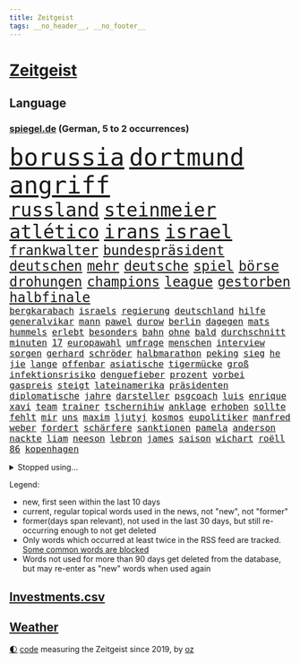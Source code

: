 ```yaml
---
title: Zeitgeist
tags: __no_header__, __no_footer__
---
```


# [Zeitgeist](https://oliz.io/zeitgeist/)

## Language

<h3><a href="https://www.spiegel.de" target="_blank">spiegel.de</a> (German, 5 to 2 occurrences)</h3>
<p style="font-family:monospace">
<span style="font-size:32pt"><a href="news_links.html#borussia" class="current">borussia</a></span>
<span style="font-size:32pt"><a href="news_links.html#dortmund" class="current">dortmund</a></span>
<span style="font-size:32pt"><a href="news_links.html#angriff" class="current">angriff</a></span>
<br>
<span style="font-size:25pt"><a href="news_links.html#russland" class="current">russland</a></span>
<span style="font-size:25pt"><a href="news_links.html#steinmeier" class="current">steinmeier</a></span>
<span style="font-size:25pt"><a href="news_links.html#atlético" class="new">atlético</a></span>
<span style="font-size:25pt"><a href="news_links.html#irans" class="current">irans</a></span>
<span style="font-size:25pt"><a href="news_links.html#israel" class="current">israel</a></span>
<br>
<span style="font-size:18pt"><a href="news_links.html#frankwalter" class="current">frankwalter</a></span>
<span style="font-size:18pt"><a href="news_links.html#bundespräsident" class="current">bundespräsident</a></span>
<span style="font-size:18pt"><a href="news_links.html#deutschen" class="current">deutschen</a></span>
<span style="font-size:18pt"><a href="news_links.html#mehr" class="current">mehr</a></span>
<span style="font-size:18pt"><a href="news_links.html#deutsche" class="current">deutsche</a></span>
<span style="font-size:18pt"><a href="news_links.html#spiel" class="current">spiel</a></span>
<span style="font-size:18pt"><a href="news_links.html#börse" class="current">börse</a></span>
<span style="font-size:18pt"><a href="news_links.html#drohungen" class="current">drohungen</a></span>
<span style="font-size:18pt"><a href="news_links.html#champions" class="current">champions</a></span>
<span style="font-size:18pt"><a href="news_links.html#league" class="current">league</a></span>
<span style="font-size:18pt"><a href="news_links.html#gestorben" class="current">gestorben</a></span>
<span style="font-size:18pt"><a href="news_links.html#halbfinale" class="current">halbfinale</a></span>
<br>
<span style="font-size:12pt"><a href="news_links.html#bergkarabach" class="new">bergkarabach</a></span>
<span style="font-size:12pt"><a href="news_links.html#israels" class="current">israels</a></span>
<span style="font-size:12pt"><a href="news_links.html#regierung" class="current">regierung</a></span>
<span style="font-size:12pt"><a href="news_links.html#deutschland" class="current">deutschland</a></span>
<span style="font-size:12pt"><a href="news_links.html#hilfe" class="current">hilfe</a></span>
<span style="font-size:12pt"><a href="news_links.html#generalvikar" class="new">generalvikar</a></span>
<span style="font-size:12pt"><a href="news_links.html#mann" class="current">mann</a></span>
<span style="font-size:12pt"><a href="news_links.html#pawel" class="new">pawel</a></span>
<span style="font-size:12pt"><a href="news_links.html#durow" class="new">durow</a></span>
<span style="font-size:12pt"><a href="news_links.html#berlin" class="current">berlin</a></span>
<span style="font-size:12pt"><a href="news_links.html#dagegen" class="current">dagegen</a></span>
<span style="font-size:12pt"><a href="news_links.html#mats" class="current">mats</a></span>
<span style="font-size:12pt"><a href="news_links.html#hummels" class="current">hummels</a></span>
<span style="font-size:12pt"><a href="news_links.html#erlebt" class="current">erlebt</a></span>
<span style="font-size:12pt"><a href="news_links.html#besonders" class="current">besonders</a></span>
<span style="font-size:12pt"><a href="news_links.html#bahn" class="current">bahn</a></span>
<span style="font-size:12pt"><a href="news_links.html#ohne" class="current">ohne</a></span>
<span style="font-size:12pt"><a href="news_links.html#bald" class="current">bald</a></span>
<span style="font-size:12pt"><a href="news_links.html#durchschnitt" class="current">durchschnitt</a></span>
<span style="font-size:12pt"><a href="news_links.html#minuten" class="current">minuten</a></span>
<span style="font-size:12pt"><a href="news_links.html#17" class="current">17</a></span>
<span style="font-size:12pt"><a href="news_links.html#europawahl" class="current">europawahl</a></span>
<span style="font-size:12pt"><a href="news_links.html#umfrage" class="current">umfrage</a></span>
<span style="font-size:12pt"><a href="news_links.html#menschen" class="current">menschen</a></span>
<span style="font-size:12pt"><a href="news_links.html#interview" class="current">interview</a></span>
<span style="font-size:12pt"><a href="news_links.html#sorgen" class="current">sorgen</a></span>
<span style="font-size:12pt"><a href="news_links.html#gerhard" class="current">gerhard</a></span>
<span style="font-size:12pt"><a href="news_links.html#schröder" class="current">schröder</a></span>
<span style="font-size:12pt"><a href="news_links.html#halbmarathon" class="new">halbmarathon</a></span>
<span style="font-size:12pt"><a href="news_links.html#peking" class="current">peking</a></span>
<span style="font-size:12pt"><a href="news_links.html#sieg" class="current">sieg</a></span>
<span style="font-size:12pt"><a href="news_links.html#he" class="new">he</a></span>
<span style="font-size:12pt"><a href="news_links.html#jie" class="new">jie</a></span>
<span style="font-size:12pt"><a href="news_links.html#lange" class="current">lange</a></span>
<span style="font-size:12pt"><a href="news_links.html#offenbar" class="current">offenbar</a></span>
<span style="font-size:12pt"><a href="news_links.html#asiatische" class="current">asiatische</a></span>
<span style="font-size:12pt"><a href="news_links.html#tigermücke" class="new">tigermücke</a></span>
<span style="font-size:12pt"><a href="news_links.html#groß" class="current">groß</a></span>
<span style="font-size:12pt"><a href="news_links.html#infektionsrisiko" class="new">infektionsrisiko</a></span>
<span style="font-size:12pt"><a href="news_links.html#denguefieber" class="new">denguefieber</a></span>
<span style="font-size:12pt"><a href="news_links.html#prozent" class="current">prozent</a></span>
<span style="font-size:12pt"><a href="news_links.html#vorbei" class="current">vorbei</a></span>
<span style="font-size:12pt"><a href="news_links.html#gaspreis" class="current">gaspreis</a></span>
<span style="font-size:12pt"><a href="news_links.html#steigt" class="current">steigt</a></span>
<span style="font-size:12pt"><a href="news_links.html#lateinamerika" class="current">lateinamerika</a></span>
<span style="font-size:12pt"><a href="news_links.html#präsidenten" class="current">präsidenten</a></span>
<span style="font-size:12pt"><a href="news_links.html#diplomatische" class="current">diplomatische</a></span>
<span style="font-size:12pt"><a href="news_links.html#jahre" class="current">jahre</a></span>
<span style="font-size:12pt"><a href="news_links.html#darsteller" class="current">darsteller</a></span>
<span style="font-size:12pt"><a href="news_links.html#psgcoach" class="new">psgcoach</a></span>
<span style="font-size:12pt"><a href="news_links.html#luis" class="current">luis</a></span>
<span style="font-size:12pt"><a href="news_links.html#enrique" class="new">enrique</a></span>
<span style="font-size:12pt"><a href="news_links.html#xavi" class="current">xavi</a></span>
<span style="font-size:12pt"><a href="news_links.html#team" class="current">team</a></span>
<span style="font-size:12pt"><a href="news_links.html#trainer" class="current">trainer</a></span>
<span style="font-size:12pt"><a href="news_links.html#tschernihiw" class="new">tschernihiw</a></span>
<span style="font-size:12pt"><a href="news_links.html#anklage" class="current">anklage</a></span>
<span style="font-size:12pt"><a href="news_links.html#erhoben" class="current">erhoben</a></span>
<span style="font-size:12pt"><a href="news_links.html#sollte" class="current">sollte</a></span>
<span style="font-size:12pt"><a href="news_links.html#fehlt" class="current">fehlt</a></span>
<span style="font-size:12pt"><a href="news_links.html#mir" class="current">mir</a></span>
<span style="font-size:12pt"><a href="news_links.html#uns" class="current">uns</a></span>
<span style="font-size:12pt"><a href="news_links.html#maxim" class="current">maxim</a></span>
<span style="font-size:12pt"><a href="news_links.html#ljutyj" class="new">ljutyj</a></span>
<span style="font-size:12pt"><a href="news_links.html#kosmos" class="current">kosmos</a></span>
<span style="font-size:12pt"><a href="news_links.html#eupolitiker" class="current">eupolitiker</a></span>
<span style="font-size:12pt"><a href="news_links.html#manfred" class="current">manfred</a></span>
<span style="font-size:12pt"><a href="news_links.html#weber" class="new">weber</a></span>
<span style="font-size:12pt"><a href="news_links.html#fordert" class="current">fordert</a></span>
<span style="font-size:12pt"><a href="news_links.html#schärfere" class="current">schärfere</a></span>
<span style="font-size:12pt"><a href="news_links.html#sanktionen" class="current">sanktionen</a></span>
<span style="font-size:12pt"><a href="news_links.html#pamela" class="current">pamela</a></span>
<span style="font-size:12pt"><a href="news_links.html#anderson" class="current">anderson</a></span>
<span style="font-size:12pt"><a href="news_links.html#nackte" class="current">nackte</a></span>
<span style="font-size:12pt"><a href="news_links.html#liam" class="current">liam</a></span>
<span style="font-size:12pt"><a href="news_links.html#neeson" class="current">neeson</a></span>
<span style="font-size:12pt"><a href="news_links.html#lebron" class="current">lebron</a></span>
<span style="font-size:12pt"><a href="news_links.html#james" class="current">james</a></span>
<span style="font-size:12pt"><a href="news_links.html#saison" class="current">saison</a></span>
<span style="font-size:12pt"><a href="news_links.html#wichart" class="new">wichart</a></span>
<span style="font-size:12pt"><a href="news_links.html#roëll" class="new">roëll</a></span>
<span style="font-size:12pt"><a href="news_links.html#86" class="current">86</a></span>
<span style="font-size:12pt"><a href="news_links.html#kopenhagen" class="current">kopenhagen</a></span>
</p>
<details>
<summary>Stopped using...</summary>
<p class="former" style="font-size:12pt">
kohle(1272) übergriffe(1272) covid(1271) kennen(1271) ruf(1271) verweigert(1271) 5(1270) entlastet(1270) flugzeuge(1270) prüft(1270) radikal(1270) anleger(1269) cristiano(1269) drehen(1269) führerschein(1269) ifoinstitut(1269) parteichef(1269) ronaldo(1269) wichtiger(1269) babys(1268) befürchten(1268) insgesamt(1268) linie(1268) wechseln(1268) arbeitnehmer(1267) aufnehmen(1267) fließt(1267) landgericht(1267) neuseeland(1267) verstorbenen(1267) berg(1266) beschäftigten(1266) verpflichtet(1266) weiße(1266) bochum(1265) freundin(1265) regt(1265) vollständig(1265) bitte(1264) medikamente(1264) belastet(1263) länge(1263) messi(1263) militärs(1263) phase(1263) überwinden(1263) 32(1262) bewährungsstrafe(1262) bielefeld(1262) vermuten(1262) anspruch(1261) australische(1261) begründung(1261) for(1261) rat(1261) 12(1260) aufruf(1260) lehnen(1260) wiederholt(1260) bezahlt(1259) demokratische(1259) wirtschaftsministerium(1259) aufgegeben(1258) bremer(1258) fortgesetzt(1258) lebens(1258) entscheidend(1257) löste(1257) stadion(1256) brutal(1255) einschränkungen(1255) besuchen(1254) regiert(1254) jüngere(1251) 1000(1250) hinten(1249) belegen(1248) bisherigen(1248) münster(1248) pfund(1248) schaffte(1248) gefangene(1247) heftiger(1247) rollt(1247) aufhalten(1246) verhandeln(1245) wusste(1245) ähnlich(1245) händler(1244) entscheidet(1243) trug(1243) letztes(1241) analysiert(1239) klasse(1237) prognose(1237) automatisch(1234) katharina(1233) zeigten(1233) dauert(1231) sammeln(1214) rakete(1212) ungewöhnlichen(1210) dankt(1187) umbau(1173) gezielt(1149) belästigung(1141) hochschulen(1111) investor(1098) lahm(1095) long(1093) abgestürzt(1090) rumänien(1087) geehrt(1074) jahresende(1029) fachkräftemangel(1020) seither(1009) lebensmitteln(1008) kleidung(1007) kroatien(1007) kümmern(1000) tour(992) autoren(988) 120(966) musks(957) exil(954) dax(945) moderner(943) hawaii(933) nachmittag(931) nfl(919) bekräftigt(912) kursieren(906) regierungschefin(900) zentralen(893) magazin(887) verteidiger(881) lieferungen(874) rande(867) meta(854) unserem(853) erwiesen(842) öffentlichrechtlichen(836) symbol(824) geschah(822) hochzeit(817) hinzu(814) verschwinden(812) soldat(809) überwachung(804) streiken(796) herausgefunden(787) brüder(775) aufhören(773) schülern(769) zugenommen(762) antisemitische(708) heiß(705) aufeinander(698) gefällt(688) erfurt(684) sylt(682) mordfall(677) besseren(667) mitarbeitende(666) joshua(658) jimmy(653) profi(653) grün(651) spitzt(651) ängste(646) deutsch(640) 27jährige(637) braun(634) stören(633) rettungsaktion(625) verträge(625) usmilitär(621) globalen(612) werben(602) traten(599) protestbewegung(598) nation(597) strenge(594) bach(593) boni(578) farben(574) machtmissbrauch(570) monika(556) indiens(550) erleichtern(543) wählt(542) staatsanwalt(540) urteilt(539) wohnungsbau(538) razzien(533) fraktionschef(526) manipuliert(526) schwarzer(526) kohl(524) spacex(515) geschmack(514) äußerung(510) gesprengt(505) ulm(503) unerlaubt(501) testet(498) finanzaufsicht(496) pistole(496) gekostet(490) liberale(490) gast(489) lauter(489) machtkampf(485) technische(485) airbus(483) wiederholen(479) 1991(478) marcel(478) saarlouis(478) manipulierte(474) größeren(471) hürde(466) mag(463) rekordhoch(462) day(460) nizza(460) erfährt(458) vergab(455) interessante(451) veränderte(451) prozesse(448) geschadet(446) ausstand(443) gedenken(443) aussieht(441) junta(438) reihen(438) bewahren(437) übungen(435) erneuter(431) 52(430) nicolas(429) ständig(428) technologie(428) weimar(427) vorstandschef(425) baden(422) filmen(422) leon(422) heran(419) manöver(414) vorwurfs(414) unruhe(409) 150000(408) tarifverhandlungen(408) niger(404) wegner(398) 30000(391) laden(388) atomwaffen(384) betreiben(384) begangen(382) 15jährigen(381) gejagt(380) protestaktion(379) beschreiben(377) überwunden(373) bundesligist(371) beides(369) hauseigentümer(369) 88(367) spektakulärer(367) portal(366) konkurrent(365) schnellere(364) wrack(360) heutige(358) höhenflug(358) behaupten(355) verlobt(354) amtsinhaber(349) fußballverband(349) konkret(346) helmut(345) zeitung(345) usamerikanische(340) fühlte(339) getrieben(339) chicago(338) samuel(338) schief(330) unterbrochen(329) rad(327) kretschmer(324) spaniens(324) explodiert(323) versteckt(323) ken(320) drogenhandel(315) vorgenommen(315) angelegt(311) einwanderung(309) gewannen(308) jüdischer(307) partien(307) treu(301) verfassung(301) objekte(300) wuchs(297) familienvater(296) schlucht(296) gegners(295) herkunft(294) 38jähriger(291) zwanzig(289) sanieren(287) gelaufen(286) philosoph(285) zügen(285) gündoğan(284) i̇lkay(284) vertreten(283) fernwärme(282) schleppend(279) präsidentenwahl(277) greta(276) thunberg(276) ausreichend(273) ehre(272) verlief(272) anträge(271) abu(267) rekonstruiert(267) vertrauter(267) blumen(264) luka(264) marokko(260) postbank(259) seele(259) zwölfjährige(259) bodensee(258) klassische(256) verfilmt(256) atlanta(255) beigesetzt(255) übereinstimmenden(255) unterscheiden(254) üppige(254) einzuführen(253) wertschätzung(252) zerbrochen(252) dhabi(251) milliardenschweres(249) kultusminister(247) oppenheimer(245) netanyahus(243) erschien(242) wirtschaftsweise(241) erfinden(240) mächtigsten(240) psyche(240) kanzlerpartei(239) exklusive(237) abzusetzen(235) betriebe(235) ungefährlich(235) sozial(234) zweifelt(233) unerwartet(232) reicher(231) baubranche(230) pablo(230) stoppte(229) körperliche(228) gebürtige(227) erpressung(224) karlsruher(224) sicherheitsrat(224) flüsse(221) 42(219) nordkoreas(219) effekte(218) betrachten(217) ärgert(217) schwachen(216) zusammengebrochen(216) pannen(215) unterkunft(215) kontrollverlust(214) verunglückte(213) vertreiben(212) teslas(211) bedauert(210) lahmlegen(210) gamer(209) videoapp(209) feste(208) dient(207) young(204) fsv(203) katzen(203) zivilbevölkerung(203) 99(202) 83jährige(201) explodierte(200) neuesten(200) klimageld(199) gastronomie(197) höhle(197) leitung(195) milliardenhöhe(195) uwe(195) achtzigerjahren(194) anschein(194) dallas(194) ständige(194) dončić(193) sekunde(193) letztlich(192) preisverleihung(191) zulauf(191) charlie(190) flüchtlingspolitik(190) übernahm(188) sanitäter(186) zugverkehr(186) sanften(185) ägyptens(185) demokratischen(184) eindämmen(184) eustaaten(184) norwegischen(184) geklappt(183) winters(182) profiteure(181) bulls(178) einiger(178) störungen(178) verhalf(178) anja(176) daneben(176) index(176) lahmgelegt(176) untergegangen(176) weinen(176) branson(175) journal(175) klarheit(175) popkultur(175) raumstation(175) verleihen(174) ablehnung(173) andrij(173) bevorstehen(172) immobilienriesen(172) begründet(171) versuche(171) instrument(170) gehindert(169) gravierenden(168) jordanien(168) treibstofflager(168) gestorbenen(167) taugen(167) fähigkeiten(166) usrepräsentantenhaus(166) 41jährige(165) inselkette(162) ortschaften(162) überraschende(162) fröhlich(161) wohnraum(161) fahrwerk(160) rennstall(160) gerätselt(159) migrationshintergrund(159) vermittlung(159) angegangen(157) exchef(157) kracht(156) ratschläge(156) wenden(156) propalästinensische(155) sicherheitsgründen(155) sympathien(155) night(153) bundes(152) hamaskommandeur(152) symbolen(152) wahlsieg(152) 1100(151) dokument(151) flugverkehr(151) vorläufige(151) kilometern(150) onlineplattformen(150) zölle(150) zuschauern(149) abschneiden(147) bereiten(147) hof(147) neonazis(147) 270(146) inspiration(145) warnstreik(145) berlinmitte(144) mangelt(144) angestrebte(143) marc(143) solidarisieren(143) einheitliche(142) muslimen(142) eskalationen(141) hindern(141) kiboom(141) adam(139) aktienmarkt(139) konditionen(139) sahen(139) ernsthafte(138) abgeraten(136) empfehlungen(136) schwachstellen(136) 29jähriger(135) websites(135) aufwand(134) bären(134) eminem(134) erfolgsserie(134) jährliche(134) verkleidet(134) adele(133) stille(133) torjäger(133) itzehoe(132) nuklearwaffen(132) habecks(131) jegliche(131) landtags(131) staatsanwälte(131) ukrainern(131) airports(130) touristenattraktion(130) usamerikanischen(130) ähnliches(130) siegtor(129) gedrängt(128) sowjetunion(128) lava(127) mavericks(126) autorität(125) student(125) webb(125) freundeskreis(124) gedenkfeier(124) krankenhausreform(124) prämie(124) selbstverteidigung(124) weltraumteleskop(124) zugreifen(124) überlastung(124) ausschlussverfahren(123) christlichen(123) denke(123) einsame(123) muhammad(123) gespalten(122) bahnstreik(121) klugen(121) petra(121) siegerin(121) spoiler(121) wahnsinn(121) taurusfrage(120) verhelfen(119) wobei(119) abgewickelt(118) betreut(118) verstört(118) weine(118) bundestags(117) kalabrien(117) milder(117) deckt(116) krankenpfleger(116) längeren(116) notbremse(116) endgültige(115) nass(115) bundesligisten(114) selbstbestimmung(114) norbert(113) oscarpreisträgerin(113) ryan(113) bestehe(112) exprofi(112) hausbau(112) niko(112) regierungskoalition(112) komponisten(111) skispringen(111) beteiligen(110) stralsund(110) doku(108) erleichterung(108) pentagon(108) schleswigholsteinischen(108) schusswunden(107) starkem(107) unruhen(107) verhältnisse(107) weiblich(107) erfinder(106) flugreisende(106) player(106) podest(106) versteck(106) biathletin(105) fertigung(105) saisonauftakt(105) paula(104) 42jährige(103) 68(103) gucci(103) klavier(103) uspolitiker(103) comingout(101) lastenräder(101) herstellen(100) alkoholkonsum(99) aufstiegsrennen(99) flagge(99) kontrollgremium(99) kremlgegner(99) notaufnahme(99) nuklearer(99) zögert(99) österreicher(99) überschreiten(99) co₂speicherung(98) geschäftsmodelle(98) gregoritsch(98) inszenierung(98) stilikone(98) tate(98) investment(96) skispringer(96) verschenken(96) füllen(95) konsumenten(95) brehme(94) eulieferkettengesetz(94) kandidatin(94) unbesetzt(94) viertelfinale(94) fortnite(93) gestresst(93) highlights(93) kyoto(93) sekeinsatz(93) untergrund(93) eilantrag(92) geringere(91) hungern(91) malte(91) niklas(91) süle(91) frühzeitig(90) grande(90) hilfreich(90) menschenhandel(90) pottwal(90) touren(90) überragte(90) absehbare(89) ausgenutzt(89) ausläuft(89) beitrittsgespräche(89) erfahrene(89) grundschülern(89) mitteilung(89) protestaktionen(89) rumäniens(89) schaffe(89) schwarzgrün(89) stadtplaner(89) stiller(89) ärgern(89) bastian(88) bauernverband(88) baumarkt(88) brooklyn(88) erarbeiten(88) gastronomen(88) hansa(88) schreckschusswaffe(88) bootsunglück(87) formulierungen(87) sand(87) verschwörung(87) abruptes(86) ex30(86) klubwm(86) langlebig(86) volvo(86) bunker(85) doll(85) geländegewinne(85) heiratsantrag(85) huthimiliz(85) provokation(85) schmid(85) arbeitskämpfe(84) berücksichtigt(84) einrichten(84) kopfgeld(84) notorischen(84) patriotismus(84) prima(84) profiboxer(84) ruiniert(84) wachsendem(84) abwasser(83) berühren(83) duellen(83) kameramann(83) körperlich(83) militärdienst(83) oldies(83) ranghohes(83) skilanglauf(83) sturmfluten(83) beisammen(82) rico(82) verstörende(82) üppig(82) appstore(81) ausgestellt(81) drangen(81) abgeworfen(80) ampeln(80) drohten(80) traditionen(80) chocolat(79) dazwischen(79) einwegplastik(79) patriarchat(79) elektromodell(78) schwerverletzten(78) segen(78) verbraucherzentralen(78) vorsorglich(78) single(77) spiegelnewsletter(77) unangenehm(77) untersuchungskommission(77) verkäufern(77) flugzeugträger(76) ilkay(76) kompaktsuv(76) motorsportchef(76) rentenreform(76) schreckens(76) verstorbene(76) cross(75) ernährungswissenschaftlerin(75) predigt(75) strategischer(75) verbandspräsident(75) yuval(75) bürgerrat(74) françoise(74) hauch(74) informieren(74) nets(74) sonnensystem(74) spannend(74) 276(73) doppelsieg(73) hollywoods(73) nachzudenken(73) playoffkurs(73) schalkes(73) zeitenwende(73) babybauch(72) ramona(72) antalya(71) auseinandergebaut(71) eon(71) fluglinien(71) lecker(71) millionenerbin(71) ministerien(71) pontifex(71) vorabend(71) zuwendungen(71) feminismus(70) geschwiegen(70) günstigeren(70) niedersächsische(70) rüsten(70) sirenen(70) typs(70) übung(70) abgetaucht(69) angekündigten(69) ausgerutscht(69) co₂preis(69) gemüter(69) hennig(69) jinpings(69) kaffeemaschine(69) kampfpause(69) phantom(69) pott(69) sinkflug(69) triebwerk(69) carvalho(68) hilfskorridor(68) högl(68) landebahn(68) vereinnahmung(68) wehrbeauftragte(68) 737(67) anpassung(67) bauernhof(67) dreist(67) engelhorn(67) festgenommene(67) gottes(67) hungertod(67) leidenschaftlich(67) thermometer(67) vorbereiten(67) vorwirft(67) wienerin(67) winterstürme(67) alkoholfreie(66) landwirt(66) senatorin(66) vision(66) bauernverbände(65) durststrecke(65) erezepte(65) lovestory(65) nachholbedarf(65) ohrfeige(65) senator(65) chloé(64) französin(64) gesundheitsanwendungen(64) kompass(64) lily(64) lokführerstreik(64) oscar(64) route(64) satelliten(64) trab(64) umwirbt(64) dolomiten(63) gdlstreik(63) grindavik(63) liebesleben(63) mittelfeldspielerin(63) schneesturm(63) bestsellerautor(62) bildungsministerin(62) dating(62) sparprogramm(62) arbeitsleben(61) beschädigen(61) hunderter(61) indes(61) mahnung(61) rhetorischen(61) teamchef(61) unwohl(61) berühmteste(60) bestürzung(60) gehweg(60) groteske(60) legitim(60) berufstätige(59) internat(59) oberfranken(59) sommermärchen(59) vergewaltigungen(59) 2028(58) daheim(58) immun(58) notlandung(58) rundfunk(58) schnellsten(58) survive(58) gefühlt(57) hang(57) hexe(57) partnerschaften(57) uvalde(57) dolphins(56) familienunternehmen(56) gosling(56) kansas(56) offizier(56) startplatz(56) theorien(56) warnten(56) zielort(56) übertroffen(56) angesetzt(55) insolvente(55) picasso(55) spdparteichef(55) usschiff(55) biosprit(54) demonstrierten(54) go(54) prallte(54) 1984(53) aufenthalt(53) darlehen(53) pannenserie(53) playboy(53) tenor(53) unheimliche(53) verglühen(53) bürokratischen(52) downey(52) fahrtauglichkeitstest(52) gewagt(52) jr(52) spendenkampagne(52) trauung(52) bundesgesundheitsminister(51) d(51) freute(51) great(51) hallen(51) karibik(51) nordic(51) umweg(51) verprügelt(51) vitamin(51) australier(50) begeisterte(50) brosnan(50) gespött(50) natogeneralsekretär(50) pierce(50) potsdamer(50) provisorischen(50) reimann(50) simone(50) weint(50) überzogen(50) bundesligahistorie(49) frühlingsgefühle(49) kater(49) kämen(49) vorgeschlagen(49) begehrten(48) einzigartig(48) illinois(48) kristersson(48) trotzig(48) 170(47) 73(47) beobachtungen(47) exfreund(47) imitiert(47) israelgazakriegs(47) konstruiert(47) martyrium(47) neigung(47) sahelzone(47) telegraph(47) trip(47) bunte(46) cillian(46) eurichtlinie(46) fani(46) justin(46) missouri(46) murphy(46) timberlake(46) willis(46) anklägerin(45) fressen(45) wirecardmanager(45) empfindlich(44) marmelade(44) mexikostadt(44) münchnern(44) oberärztin(44) schwenk(44) wühlen(44) by(43) hunderttausend(43) innerlich(43) kaufzurückhaltung(43) omen(43) erleiden(42) produkten(42) umzubauen(42) vergangenes(42) 74(41) arthur(41) bezirksstaatsanwältin(41) ermittelnde(41) geschlechter(41) krankenwagen(41) niederzulegen(41) unterstützern(41) voneinander(41) angehöriger(40) autokonzerne(40) camp(40) erleichterungen(40) ussoldaten(40) vanessa(40) anika(39) bahncard(39) bucht(39) einlösen(39) erklärungsnot(39) fragte(39) hartmann(39) kalaschnikow(39) minderjährigen(39) peinlichen(39) rodrigo(39) verwirrte(39) verzögern(39) wangerooge(39) border(38) co₂emissionen(38) klimaziel(38) korsika(38) latinos(38) osloer(38) teilten(38) verstorbenem(38) wahlfarce(38) auszurichten(37) essstörungen(37) kaltem(37) knickt(37) muslimfeindlichkeit(37) punk(37) tierschützern(37) täuscht(37) apotheker(36) ausnahmsweise(36) gestimmt(36) innenstädten(36) kolumnistin(36) krönt(36) kw(36) schiefging(36) sohns(36) strukturelle(36) zeitungsinterview(36) anrichten(35) gerichtsentscheidung(35) nutzerinnen(35) torpediert(35) wogen(35) üppiger(35) 001(34) auszüge(34) geländer(34) horner(34) strebt(34) änderte(34) 42jährigen(33) cdulandrat(33) faszinieren(33) großeltern(33) magnus(33) nachwuchsbasketballer(33) oberhausen(33) teslawerk(33) trollt(33) verwechselte(33) zugänge(33) chemieriesen(32) elizabeth(32) entweder(32) unerwartetes(32) verpflanzte(32) exmatrikulation(31) glückliche(31) saturday(31) sicheres(31) spitzenverdienern(31) stamm(31) untergräbt(31) verschärfenden(31) blau(30) herzogin(30) jenseits(30) oberpfalz(30) ramponiert(30) saboteure(30) schwarzmeerflotte(30) selbstverständlich(30) sound(30) angekündigte(29) bestform(29) biathlet(29) chiefs(29) germany’s(29) multimillionär(29) next(29) sichtlich(29) ussenator(29) zusammengeschlagen(29) dreiecks(28) gesuchten(28) irritationen(28) putsch(28) quadrat(28) umschmeicheln(28) blume(27) einstweilige(27) privatunternehmen(27) redner(27) verbesserungen(27) österreichers(27) 1972(26) installieren(26) mitspieler(26) abgesägt(25) chemikalie(25) komfortzone(25) marktwirtschaft(25) mittelstand(25) wintersport(25) zwangspause(25) einsetzt(24) möglichkeit(24) spielball(24) eindhoven(23) gerichtet(23) märkte(23) psv(23) favorisierten(22) frauchen(22) fremden(22) ringtausch(22) sensible(22) unangenehme(22) zerren(22) buettner(21) cduspitzenkandidat(21) gefilmt(21) gesiegt(21) handgemenge(21) henric(21) kimmel(21) leib(21) lügner(21) lützerath(21) schumer(21) teslafabrik(21) trocknen(21) winterberg(21) academy(20) demütigung(20) erhielten(20) rivalisierende(20) straßensperrungen(20) trackt(20) fdpverteidigungspolitikerin(19) jeanmichel(19) klettert(19) missbrauchsskandal(19) raub(19) rückfall(19) tankred(19) pussy(18) rennstrecke(18) schwedin(18) unangemessen(18) aufstrebender(17) komponierte(17) offenhalten(17) rannte(17) baumhäuser(16) demokratischer(16) eindeutig(16) tablets(16) busbahnhof(15) ermöglichte(15) kleinkinder(15) preisträger(15) raste(15) ampelpolitiker(14) auswärts(14) bug(14) erziehen(14) flugzeugbauer(14) kabinenwand(14) kompetenzen(14) lebensbedrohlich(14) männlich(14) nahrungskette(14) niederösterreich(14) republikanischen(14) trophäe(14) abzuwerfen(13) bereitstellen(13) boeings(13) exrafterroristen(13) kohlendioxid(13) langweilig(13) marseille(13) munitionsmangel(13) niedrigere(13) speichern(13) tiefes(13) verpackungen(13) 58jähriger(11) abwerfen(11) anthropozän(11) car(11) erdzeitalter(11) monica(11) streikrechts(11) unsichere(11) wirecardskandal(11)
</p>
</details>
<p>Legend:
<ul>
<li><span class="new">new</span>, first seen within the last 10 days</li>
<li><span class="current">current</span>, regular topical words used in the news, not "new", not "former"</li>
<li><span class="former">former(days span relevant)</span>, not used in the last 30 days, but still re-occurring enough to not get deleted</li>
<li>Only words which occurred at least twice in the RSS feed are tracked. <a href="language/filters.py">Some common words are blocked</a></li>
<li>Words not used for more than 90 days get deleted from the database, but may re-enter as "new" words when used again</li>
</ul>
</p>

## [Investments](investments.html)[.csv](investments.csv)

## [Weather](weather.html)

<footer>
<a href="javascript:toggleTheme()" class="nav">🌓</a>
<a href="https://github.com/ooz/zeitgeist">code</a> measuring the Zeitgeist since 2019, by <a href="https://oliz.io">oz</a>
</footer>
